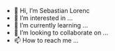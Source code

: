 - 👋 Hi, I’m Sebastian Lorenc
- 👀 I’m interested in ...
- 🌱 I’m currently learning ...
- 💞️ I’m looking to collaborate on ...
- 📫 How to reach me ...

<!---
Sblorenc/Sblorenc is a ✨ special ✨ repository because its `README.md` (this file) appears on your GitHub profile.
You can click the Preview link to take a look at your changes.
--->
